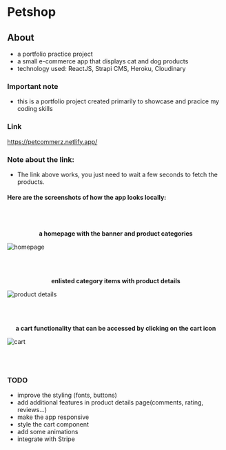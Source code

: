 # Petshop

## About 
- a portfolio practice project
- a small e-commerce app that displays cat and dog products
- technology used: ReactJS, Strapi CMS, Heroku, Cloudinary 

### Important note
- this is a portfolio project created primarily to showcase and pracice my coding skills


### Link
https://petcommerz.netlify.app/

### Note about the link:
- The link above works, you just need to wait a few seconds to fetch the products. 

#### Here are the screenshots of how the app looks locally: 
<br />
<br />

<p align=center> <b>a homepage with the  banner and product categories</b> </p>

![homepage](https://user-images.githubusercontent.com/93093819/211637392-f086d10c-dfe1-41be-b11d-d0264e395df9.png)

<br />
<br />

<p align=center> <b>enlisted category items with product details</b> </p>

![product details](https://user-images.githubusercontent.com/93093819/211637624-0fed417d-a248-43a0-82ea-251430057bd4.png)

<br />
<br />

<p align=center> <b>a cart functionality that can be accessed by clicking on the cart icon </b> </p>

![cart](https://user-images.githubusercontent.com/93093819/211637945-3f71fdfd-e7e2-4a12-911e-aa2582aa7e5b.png)

<br />
<br />

### TODO
- improve the styling (fonts, buttons) 
- add additional features in product details page(comments, rating, reviews...)
- make the app responsive
- style the cart component
- add some animations
- integrate with Stripe


